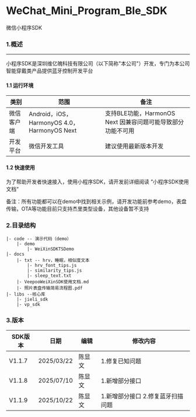 # WeChat_Mini_Program_Ble_SDK
微信小程序SDK

### 1.概述 

------

小程序SDK是深圳维亿魄科技有限公司（以下简称"本公司"）开发，专门为本公司智能穿戴类产品提供蓝牙控制开发平台

#### 1.1 运行环境

| 类别       | 范围                                        | 备注                                                        |
| ---------- | ------------------------------------------- | ----------------------------------------------------------- |
| 微信客户端 | Android，iOS，HarmonyOS 4.0，HarmonyOS Next | 支持BLE功能，HarmonOS Next 因兼容问题可能导致部分功能不可用 |
| 开发平台   | 微信开发工具                                | 建议使用最新版本开发                                        |

#### 1.2 快速使用

为了帮助开发者快速接入，使用小程序SDK，请开发前详细阅读 ”小程序SDK使用文档“

备注：所有功能都可以在demo中找到相关示例，请开发功能前参考demo，表盘传输，OTA等功能目前只支持杰里类型设备，其他设备暂不支持

### 2.目录结构

```
|- code -- 演示代码（demo）
	|- demo
		|- WeiXinSDKTSDemo
|- docs
	|- txt -- hrv，睡眠，相似度文本
		|- hrv_font_tips.js
		|- similarity_tips.js
		|- sleep_text.txt
	|- VeepooWeiXinSDK使用文档.md
	|- 照片表盘传输简易流程图.pdf
|- libs --核心库
	|- jieli_sdk 
	|- vp_sdk 
```

### 3.版本

| SDK版本 | 日期       | 编辑   | 修改内容       |
| ------- | ---------- | ------ | -------------- |
| V1.1.7  | 2025/03/22 | 陈显文 | 1.修复已知问题 |
| V1.1.8  | 2025/07/10 | 陈显文 | 1.新增部分接口                    |
| V1.1.9  | 2025/10/22 |陈显文|1.新增部分接口 2.修复蓝牙扫描问题|

